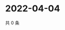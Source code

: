 # 2022-04-04

共 0 条

<!-- BEGIN WEIBO -->
<!-- 最后更新时间 Mon Apr 04 2022 08:22:41 GMT+0800 (China Standard Time) -->

<!-- END WEIBO -->
